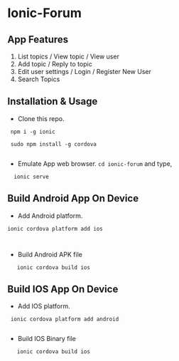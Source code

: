 # Ionic-Forum

## App Features
1. List topics / View topic / View user
2. Add topic / Reply to topic
3. Edit user settings / Login / Register New User
4. Search Topics

## Installation & Usage
* Clone this repo.

```
 npm i -g ionic
 
 sudo npm install -g cordova
 
 ```
* Emulate App web browser. `cd ionic-forum` and type,
```
  ionic serve
```

## Build Android App On Device

* Add Android platform.

```
ionic cordova platform add ios

 
 ```
* Build Android APK file
```
   ionic cordova build ios
```


## Build IOS App On Device

* Add IOS platform.

```
 ionic cordova platform add android
 
 ```
* Build IOS Binary file
```
   ionic cordova build ios
```
